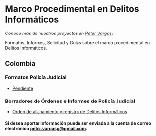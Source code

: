 # Marco Procedimental en Delitos Informáticos
_Conoce más de nuestros proyectos en [Peter Vargas](https://petervargas.com):_

Formatos, Informes, Solicitud y Guías sobre el marco procedimental en Delitos Informáticos.

<p id="Colombia">

## Colombia

### Formatos Policía Judicial

* [Pendiente](https://) 

### Borradores de Órdenes e Informes de Policía Judicial

  - [Orden de allanamiento y registro de Delitos Informáticos](https://github.com/PetterVargas/Marco-Juridico-y-Teorico-de-Delitos-Informaticos-Cibercrimen/blob/master/Colombia/Ley%201273%20de%202009%20-%20Se%20crea%20el%20bien%20jur%C3%ADdico%20tutelado%20De%20la%20Protecci%C3%B3n%20de%20la%20Informaci%C3%B3n%20y%20de%20los%20Datos.pdf) 

#### Si desea aportar información puede ser enviada a la cuenta de correo electrónico peter.vargasg@gmail.com.
